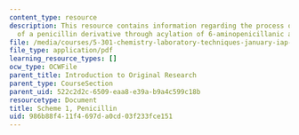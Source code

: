 ```yaml
---
content_type: resource
description: This resource contains information regarding the process of synthesis
  of a penicillin derivative through acylation of 6-aminopenicillanic acid.
file: /media/courses/5-301-chemistry-laboratory-techniques-january-iap-2012/986b88f411f4697da0cd03f233fce151_MIT5_301IAP12_penicillin.pdf
file_type: application/pdf
learning_resource_types: []
ocw_type: OCWFile
parent_title: Introduction to Original Research
parent_type: CourseSection
parent_uid: 522c2d2c-6509-eaa8-e39a-b9a4c599c18b
resourcetype: Document
title: Scheme 1, Penicillin
uid: 986b88f4-11f4-697d-a0cd-03f233fce151
---
```

